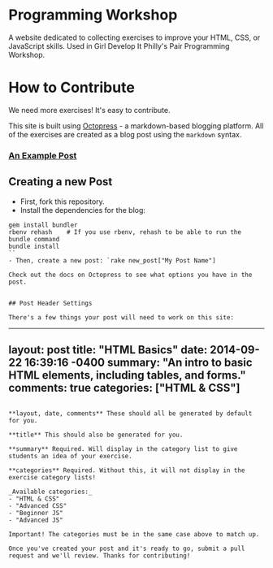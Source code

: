 Programming Workshop
========

A website dedicated to collecting exercises to improve your HTML, CSS, or JavaScript skills. Used in Girl Develop It Philly's Pair Programming Workshop.

How to Contribute
==================

We need more exercises! It's easy to contribute.

This site is built using [Octopress](http://octopress.org/) - a markdown-based blogging platform. All of the exercises are created as a blog post using the `markdown` syntax.

### [An Example Post](https://raw.githubusercontent.com/tnbKristi/workshop/master/source/_posts/2014-09-22-html-basics.markdown)

## Creating a new Post

- First, fork this repository.
- Install the dependencies for the blog:  
```
gem install bundler
rbenv rehash    # If you use rbenv, rehash to be able to run the bundle command
bundle install
``
- Then, create a new post: `rake new_post["My Post Name"]

Check out the docs on Octopress to see what options you have in the post.


## Post Header Settings

There's a few things your post will need to work on this site:

```
---
layout: post
title: "HTML Basics"
date: 2014-09-22 16:39:16 -0400
summary: "An intro to basic HTML elements, including tables, and forms."
comments: true
categories: ["HTML & CSS"]
---
```

**layout, date, comments** These should all be generated by default for you.

**title** This should also be generated for you.

**summary** Required. Will display in the category list to give students an idea of your exercise.

**categories** Required. Without this, it will not display in the exercise category lists!

_Available categories:_
- "HTML & CSS"
- "Advanced CSS"
- "Beginner JS"
- "Advanced JS"

Important! The categories must be in the same case above to match up.

Once you've created your post and it's ready to go, submit a pull request and we'll review. Thanks for contributing!